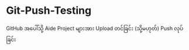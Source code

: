 # Git-Push-Testing
GitHub အပေါ်သို့ Aide Project များအား Upload တင်ခြင်း (သို့မဟုတ်) Push လုပ်ခြင်း
